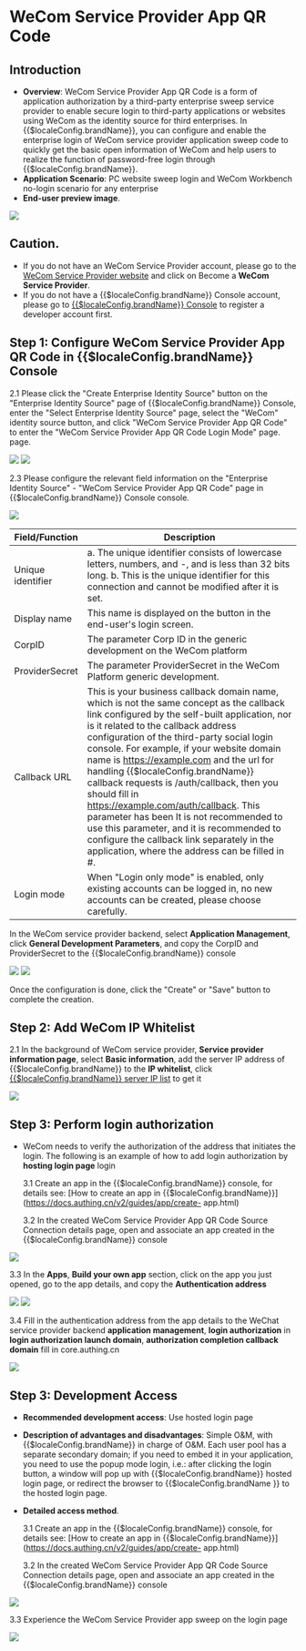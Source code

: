 # WeCom Service Provider App QR Code

<LastUpdated/>

## Introduction

- **Overview**: WeCom Service Provider App QR Code is a form of application authorization by a third-party enterprise sweep service provider to enable secure login to third-party applications or websites using WeCom as the identity source for third enterprises. In {{$localeConfig.brandName}}, you can configure and enable the enterprise login of WeCom service provider application sweep code to quickly get the basic open information of WeCom and help users to realize the function of password-free login through {{$localeConfig.brandName}}.
- **Application Scenario**: PC website sweep login and WeCom Workbench no-login scenario for any enterprise
- **End-user preview image**.

<img src="./images/08.png" >

## Caution.

- If you do not have an WeCom Service Provider account, please go to the [WeCom Service Provider website](https://open.work.weixin.qq.com/) and click on Become a **WeCom Service Provider**.
- If you do not have a {{$localeConfig.brandName}} Console account, please go to [{{$localeConfig.brandName}} Console](https://authing.cn/) to register a developer account first.

## Step 1: Configure WeCom Service Provider App QR Code in {{$localeConfig.brandName}} Console

2.1 Please click the "Create Enterprise Identity Source" button on the "Enterprise Identity Source" page of {{$localeConfig.brandName}} Console, enter the "Select Enterprise Identity Source" page, select the "WeCom" identity source button, and click "WeCom Service Provider App QR Code" to enter the "WeCom Service Provider App QR Code Login Mode" page. page.

<img src="./images/001.png" >

<img src="./images/002.png" >

2.3 Please configure the relevant field information on the "Enterprise Identity Source" - "WeCom Service Provider App QR Code" page in {{$localeConfig.brandName}} Console console.

<img src="./images/03.png" >

| Field/Function    | Description                                                                                                                                                                                                                                                                                                                                                                                                                                                                                                                                                                                                                                                   |
| ----------------- | ------------------------------------------------------------------------------------------------------------------------------------------------------------------------------------------------------------------------------------------------------------------------------------------------------------------------------------------------------------------------------------------------------------------------------------------------------------------------------------------------------------------------------------------------------------------------------------------------------------------------------------------------------------- |
| Unique identifier | a. The unique identifier consists of lowercase letters, numbers, and -, and is less than 32 bits long. b. This is the unique identifier for this connection and cannot be modified after it is set.                                                                                                                                                                                                                                                                                                                                                                                                                                                           |
| Display name      | This name is displayed on the button in the end-user's login screen.                                                                                                                                                                                                                                                                                                                                                                                                                                                                                                                                                                                          | This is a unique identifier for this connection. |
| CorpID            | The parameter Corp ID in the generic development on the WeCom platform                                                                                                                                                                                                                                                                                                                                                                                                                                                                                                                                                                                        |
| ProviderSecret    | The parameter ProviderSecret in the WeCom Platform generic development.                                                                                                                                                                                                                                                                                                                                                                                                                                                                                                                                                                                       |
| Callback URL      | This is your business callback domain name, which is not the same concept as the callback link configured by the self-built application, nor is it related to the callback address configuration of the third-party social login console. For example, if your website domain name is https://example.com and the url for handling {{$localeConfig.brandName}} callback requests is /auth/callback, then you should fill in https://example.com/auth/callback. This parameter has been It is not recommended to use this parameter, and it is recommended to configure the callback link separately in the application, where the address can be filled in #. | The |
| Login mode        | When "Login only mode" is enabled, only existing accounts can be logged in, no new accounts can be created, please choose carefully.                                                                                                                                                                                                                                                                                                                                                                                                                                                                                                                          | Please choose carefully. |

In the WeCom service provider backend, select **Application Management**, click **General Development Parameters**, and copy the CorpID and ProviderSecret to the {{$localeConfig.brandName}} console

<img src="./images/02.png" >

<img src="./images/004.png" >

Once the configuration is done, click the "Create" or "Save" button to complete the creation.

## Step 2: Add WeCom IP Whitelist

2.1 In the background of WeCom service provider, **Service provider information page**, select **Basic information**, add the server IP address of {{$localeConfig.brandName}} to the **IP whitelist**, click [{{$localeConfig.brandName}} server IP list](core.authing.cn/api/v2/system/public-ips) to get it

<img src="./images/01.png" >

## Step 3: Perform login authorization

- WeCom needs to verify the authorization of the address that initiates the login. The following is an example of how to add login authorization by **hosting login page** login

  3.1 Create an app in the {{$localeConfig.brandName}} console, for details see: [How to create an app in {{$localeConfig.brandName}}](https://docs.authing.cn/v2/guides/app/create- app.html)

  3.2 In the created WeCom Service Provider App QR Code Source Connection details page, open and associate an app created in the {{$localeConfig.brandName}} console

<img src="./images/004.png" >

3.3 In the **Apps**, **Build your own app** section, click on the app you just opened, go to the app details, and copy the **Authentication address**

<img src="./images/005.png" >

<img src="./images/006.png" >

3.4 Fill in the authentication address from the app details to the WeChat service provider backend **application management**, **login authorization** in **login authorization launch domain**, **authorization completion callback domain** fill in core.authing.cn

<img src="./images/03.png" >

## Step 3: Development Access

- **Recommended development access**: Use hosted login page

- **Description of advantages and disadvantages**: Simple O&M, with {{$localeConfig.brandName}} in charge of O&M. Each user pool has a separate secondary domain; if you need to embed it in your application, you need to use the popup mode login, i.e.: after clicking the login button, a window will pop up with {{$localeConfig.brandName}} hosted login page, or redirect the browser to {{$localeConfig.brandName }} to the hosted login page.

- **Detailed access method**.

  3.1 Create an app in the {{$localeConfig.brandName}} console, for details see: [How to create an app in {{$localeConfig.brandName}}](https://docs.authing.cn/v2/guides/app/create- app.html)

  3.2 In the created WeCom Service Provider App QR Code Source Connection details page, open and associate an app created in the {{$localeConfig.brandName}} console

<img src="./images/004.png" >

3.3 Experience the WeCom Service Provider app sweep on the login page

<img src="./images/07.png" >
